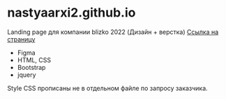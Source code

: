 # nastyaarxi2.github.io
Landing page для компании blizko 2022 (Дизайн + верстка) 
<a href="https://nastyaarxi.github.io/nastyaarxi2.github.io/">Ссылка на страницу</a>

- Figma
- HTML, CSS
- Bootstrap
- jquery

Style CSS прописаны не в отдельном файле по запросу заказчика.
